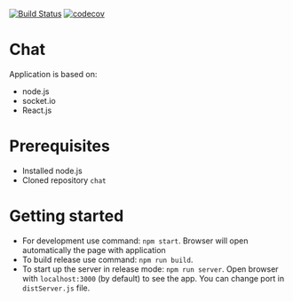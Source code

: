 [![Build Status](https://travis-ci.com/matrap/chat.svg?branch=master)](https://travis-ci.com/matrap/chat)
[![codecov](https://codecov.io/gh/matrap/chat/branch/master/graph/badge.svg)](https://codecov.io/gh/matrap/chat)
# Chat
Application is based on:
- node.js 
- socket.io
- React.js

# Prerequisites
- Installed node.js
- Cloned repository `chat`

# Getting started
- For development use command: `npm start`. Browser will open automatically the page with application
- To build release use command: `npm run build`. 
- To start up the server in release mode: `npm run server`. Open browser with `localhost:3000` (by default) to see the app. You can change port in `distServer.js` file.
